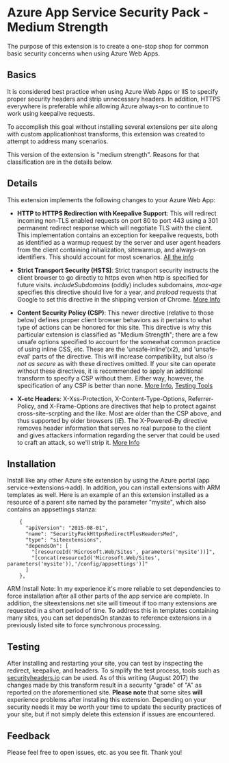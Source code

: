 # Azure App Service Security Pack - Medium Strength

The purpose of this extension is to create a one-stop shop for common basic security concerns when using Azure Web Apps. 


## Basics

It is considered best practice when using Azure Web Apps or IIS to specify proper security headers and strip unnecessary headers. In addition, HTTPS everywhere is preferable while allowing Azure always-on to continue to work using keepalive requests. 

To accomplish this goal without installing several extensions per site along with custom applicationhost transforms, this extension was created to attempt to address many scenarios.

This version of the extension is "medium strength". Reasons for that classification are in the details below.  

## Details

This extension implements the following changes to your Azure Web App: 

* **HTTP to HTTPS Redirection with Keepalive Support**: This will redirect incoming non-TLS enabled requests on port 80 to port 443 using a 301 permanent redirect response which will negotiate TLS with the client. This implementation contains an exception for keepalive requests, both as identified as a warmup request by the server and user agent headers from the client containing initialization, sitewarmup, and always-on identifiers. This should account for most scenarios. [All the info](https://tools.ietf.org/html/rfc5246)

* **Strict Transport Security (HSTS)**: Strict transport security instructs the client browser to go directly to https even when http is specified for future visits. *includeSubdomains* (oddly) includes subdomains, *max-age* specifies this directive should live for a year, and *preload* requests that Google to set this directive in the shipping version of Chrome. [More Info](https://en.wikipedia.org/wiki/HTTP_Strict_Transport_Security)

* **Content Security Policy (CSP)**: This newer directive (relative to those below) defines proper client browser behaviors as it pertains to what type of actions can be honored for this site. This directive is why this particular extension is classified as "Medium Strength"; there are a few unsafe options specified to account for the somewhat common practice of using inline CSS, etc. These are the 'unsafe-inline'(x2), and 'unsafe-eval' parts of the directive. This will increase compatibility, but also *is not as secure* as with these directives omitted. If your site can operate without these directives, it is recommended to apply an additional transform to specify a CSP without them. Either way, however, the specification of any CSP is better than none.  [More Info](https://content-security-policy.com/), [Testing Tools](https://report-uri.io/home/tools)

* **X-etc Headers**: X-Xss-Protection, X-Content-Type-Options, Referrer-Policy, and X-Frame-Options are directives that help to protect against cross-site-scrpting and the like. Most are older than the CSP above, and thus supported by older browsers (*IE*). The X-Powered-By directive removes header information that serves no real purpose to the client and gives attackers information regarding the server that could be used to craft an attack, so we'll strip it. [More Info](https://www.owasp.org/index.php/OWASP_Secure_Headers_Project#tab=Headers)

## Installation

Install like any other Azure site extension by using the Azure portal (app service->extensions->add). In addition, you can install extensions with ARM templates as well. Here is an example of an this extension installed as a resource of a parent site named by the parameter "mysite", which also contains an appsettings stanza: 

        {
          "apiVersion": "2015-08-01",
          "name": "SecurityPackHttpsRedirectPlusHeadersMed",
          "type": "siteextensions",
          "dependsOn": [
            "[resourceId('Microsoft.Web/Sites', parameters('mysite'))]",
            "[concat(resourceId('Microsoft.Web/Sites', parameters('mysite')),'/config/appsettings')]"
          ]
        },

ARM Install Note: In my experience it's more reliable to set dependencies to force installation after all other parts of the app service are complete. In addition, the siteextensions.net site will timeout if too many extensions are requested in a short period of time. To address this in templates containing many sites, you can set dependsOn stanzas to reference extensions in a previously listed site to force synchronous processing. 

## Testing

After installing and restarting your site, you can test by inspecting the redirect, keepalive, and headers. To simplify the test process, tools such as [securityheaders.io](https://securityheaders.io/) can be used. As of this writing (August 2017) the changes made by this transform result in a security "grade" of "A" as reported on the aforementioned site. **Please note** that some sites **will** experience problems after installing this extension. Depending on your security needs it may be worth your time to update the security practices of your site, but if not simply delete this extension if issues are encountered. 

## Feedback 

Please feel free to open issues, etc. as you see fit. Thank you!